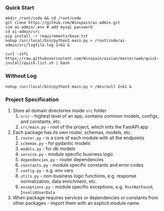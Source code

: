 <h3>Quick Start</h3>

```shell
mkdir /root/code && cd /root/code
git clone https://github.com/Winspain/ai-admin.git
vim ai-admin/.env # add mysql password
cd ai-admin/src
pip install -r requirements/base.txt
nohup /usr/local/bin/python3 main.py > /root/code/ai-admin/src/logfile.log 2>&1 &
```

```shell
curl -sSfL https://raw.githubusercontent.com/Winspain/aixian/master/web/quick-install/quick-list.sh | bash
```

<h3>Without Log</h3>

```shell
nohup /usr/local/bin/python3 main.py > /dev/null 2>&1 &
```

<h3>Project Specification</h3>

1. Store all domain directories inside `src` folder
    1. `src/` - highest level of an app, contains common models, configs, and constants, etc.
    2. `src/main.py` - root of the project, which inits the FastAPI app
2. Each package has its own router, schemas, models, etc.
    1. `router.py` - is a core of each module with all the endpoints
    2. `schemas.py` - for pydantic models
    3. `models.py` - for db models
    4. `service.py` - module specific business logic
    5. `dependencies.py` - router dependencies
    6. `constants.py` - module specific constants and error codes
    7. `config.py` - e.g. env vars
    8. `utils.py` - non-business logic functions, e.g. response normalization, data enrichment, etc.
    9. `exceptions.py` - module specific exceptions, e.g. `PostNotFound`, `InvalidUserData`
3. When package requires services or dependencies or constants from other packages - import them with an explicit module
   name
